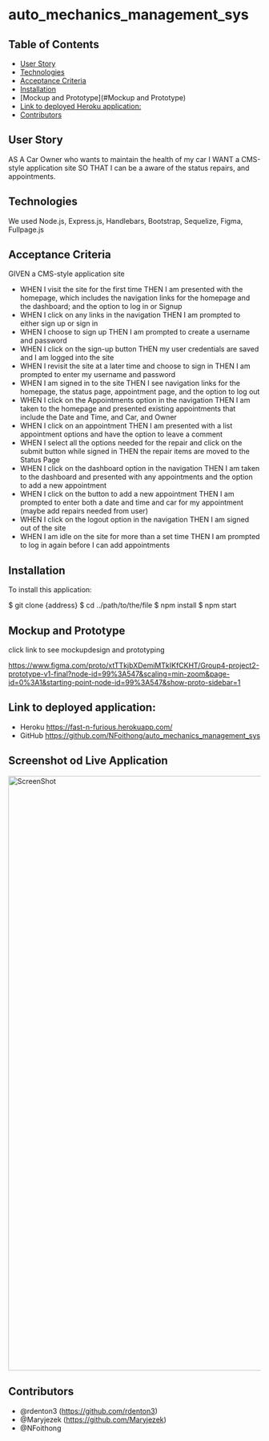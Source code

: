 # auto_mechanics_management_sys

## Table of Contents

  - [User Story](#user-story)
  - [Technologies](#technologies)
  - [Acceptance Criteria](#acceptance-criteria)
  - [Installation](#installation)
  - [Mockup and Prototype](#Mockup and Prototype)
  - [Link to deployed Heroku application:](#link-to-deployed-heroku-application)
  - [Contributors](#Contributors)

## User Story
AS A Car Owner who wants to maintain the health of my car
I WANT a CMS-style application site
SO THAT I can be a aware of the status repairs, and appointments.

## Technologies
We used Node.js, Express.js, Handlebars, Bootstrap, Sequelize, Figma, Fullpage.js

## Acceptance Criteria
GIVEN a CMS-style application site
- WHEN I visit the site for the first time
THEN I am presented with the homepage, which includes the navigation links for the homepage and the dashboard; and the option to log in or Signup
- WHEN I click on any links in the navigation
  THEN I am prompted to either sign up or sign in
- WHEN I choose to sign up
  THEN I am prompted to create a username and password
- WHEN I click on the sign-up button
  THEN my user credentials are saved and I am logged into the site
- WHEN I revisit the site at a later time and choose to sign in
  THEN I am prompted to enter my username and password
- WHEN I am signed in to the site
  THEN I see navigation links for the homepage, the status page, appointment page, and the option to log out
- WHEN I click on the Appointments option in the navigation
  THEN I am taken to the homepage and presented existing appointments that include the Date and Time, and Car, and Owner
- WHEN I click on an appointment
  THEN I am presented with a list appointment options and have the option to leave a comment
- WHEN I select all the options needed for the repair and click on the submit button while signed in
  THEN the repair items are moved to the Status Page 
- WHEN I click on the dashboard option in the navigation
  THEN I am taken to the dashboard and presented with any appointments and the option to add a new appointment
- WHEN I click on the button to add a new appointment
  THEN I am prompted to enter both a date and time and car for my appointment (maybe add repairs needed from user)
- WHEN I click on the logout option in the navigation
  THEN I am signed out of the site
- WHEN I am idle on the site for more than a set time
  THEN  I am prompted to log in again before I can add appointments

## Installation

To install this application: 

$ git clone {address}
$ cd ../path/to/the/file
$ npm install
$ npm start

## Mockup and Prototype

click link to see mockupdesign and prototyping

https://www.figma.com/proto/xtTTkjbXDemiMTkIKfCKHT/Group4-project2-prototype-v1-final?node-id=99%3A547&scaling=min-zoom&page-id=0%3A1&starting-point-node-id=99%3A547&show-proto-sidebar=1

## Link to deployed application:
 - Heroku https://fast-n-furious.herokuapp.com/ 
 - GitHub https://github.com/NFoithong/auto_mechanics_management_sys

## Screenshot od Live Application

<img width="1186" alt="ScreenShot" src="https://user-images.githubusercontent.com/69065671/158042302-a2c8d1c5-f4e4-4ac1-9df5-0343870c0464.png">

## Contributors
- @rdenton3 (https://github.com/rdenton3)
- @Maryjezek (https://github.com/Maryjezek)
- @NFoithong
